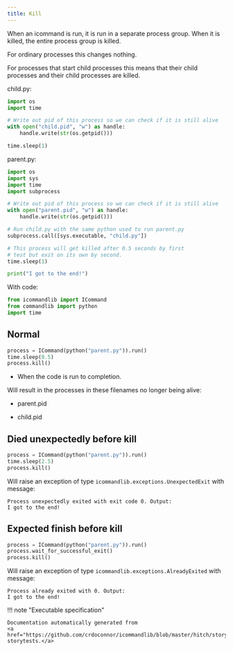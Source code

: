 ```yaml
---
title: Kill
---
```




When an icommand is run, it is run in a separate process group. When it is killed,
the entire process group is killed.

For ordinary processes this changes nothing.

For processes that start child processes this means that their child processes
and their child processes are killed.






child.py:

```python
import os
import time

# Write out pid of this process so we can check if it is still alive
with open("child.pid", "w") as handle:
    handle.write(str(os.getpid()))

time.sleep(1)
```
parent.py:

```python
import os
import sys
import time
import subprocess

# Write out pid of this process so we can check if it is still alive
with open("parent.pid", "w") as handle:
    handle.write(str(os.getpid()))

# Run child.py with the same python used to run parent.py
subprocess.call([sys.executable, "child.py"])

# This process will get killed after 0.5 seconds by first
# test but exit on its own by second.
time.sleep(1)

print("I got to the end!")
```

With code:

```python
from icommandlib import ICommand
from commandlib import python
import time

```




## Normal




```python
process = ICommand(python("parent.py")).run()
time.sleep(0.5)
process.kill()

```



* When the code is run to completion.

Will result in the processes in these filenames
no longer being alive:


* parent.pid

* child.pid



## Died unexpectedly before kill




```python
process = ICommand(python("parent.py")).run()
time.sleep(2.5)
process.kill()

```



Will raise an exception of type `icommandlib.exceptions.UnexpectedExit`
with message:

```
Process unexpectedly exited with exit code 0. Output:
I got to the end!
```


## Expected finish before kill




```python
process = ICommand(python("parent.py")).run()
process.wait_for_successful_exit()
process.kill()

```



Will raise an exception of type `icommandlib.exceptions.AlreadyExited`
with message:

```
Process already exited with 0. Output:
I got to the end!
```







!!! note "Executable specification"

    Documentation automatically generated from 
    <a href="https://github.com/crdoconnor/icommandlib/blob/master/hitch/story/kill.story">kill.story
    storytests.</a>

